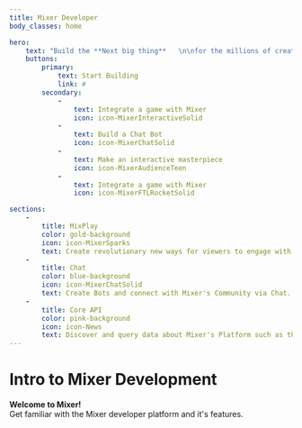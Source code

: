 ```yaml
---
title: Mixer Developer
body_classes: home

hero:
    text: "Build the **Next big thing**   \n\nfor the millions of creators, gamer's & audiences on Mixer"
    buttons:
        primary:
            text: Start Building
            link: #
        secondary:
            -
                text: Integrate a game with Mixer
                icon: icon-MixerInteractiveSolid
            -
                text: Build a Chat Bot
                icon: icon-MixerChatSolid
            -
                text: Make an interactive masterpiece
                icon: icon-MixerAudienceTeen
            -
                text: Integrate a game with Mixer
                icon: icon-MixerFTLRocketSolid    

sections:
    -
        title: MixPlay
        color: gold-background
        icon: icon-MixerSparks
        text: Create revolutionary new ways for viewers to engage with streamers through controls & widgets on Mixer
    -
        title: Chat
        color: blue-background
        icon: icon-MixerChatSolid
        text: Create Bots and connect with Mixer's Community via Chat.
    -
        title: Core API
        color: pink-background
        icon: icon-News
        text: Discover and query data about Mixer's Platform such as the Top Games, Who Follows who and Much more.
---
```


# Intro to Mixer Development

**Welcome to Mixer!**   
Get familiar with the Mixer developer platform and it's features.

